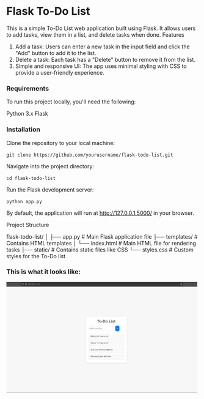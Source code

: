 # Flask To-Do List

This is a simple To-Do List web application built using Flask. It allows users to add tasks, view them in a list, and delete tasks when done.
Features

  1) Add a task: Users can enter a new task in the input field and click the "Add" button to add it to the list.
  2) Delete a task: Each task has a "Delete" button to remove it from the list.
  3) Simple and responsive UI: The app uses minimal styling with CSS to provide a user-friendly experience.

### Requirements

To run this project locally, you'll need the following:

  Python 3.x
  Flask

### Installation

Clone the repository to your local machine:
```
git clone https://github.com/yourusername/flask-todo-list.git
```

Navigate into the project directory:
```
cd flask-todo-list
```

Run the Flask development server:
```
python app.py
```
By default, the application will run at http://127.0.0.1:5000/ in your browser.

Project Structure

flask-todo-list/
│
├── app.py                # Main Flask application file
├── templates/            # Contains HTML templates
│   └── index.html        # Main HTML file for rendering tasks
├── static/               # Contains static files like CSS
    └── styles.css        # Custom styles for the To-Do list

### This is what it looks like:
<img src="screenshot.png" alt="ToDo List" width="500"/>


